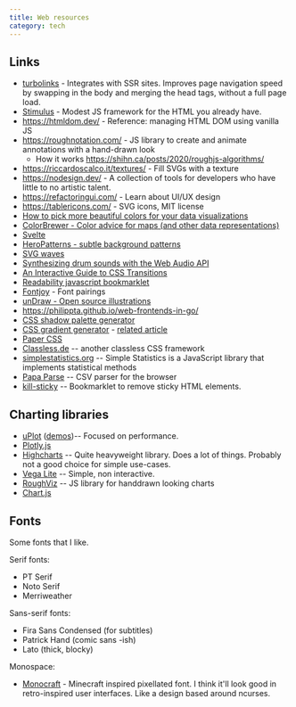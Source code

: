 ```yaml
---
title: Web resources
category: tech
---
```


## Links

- [turbolinks](https://github.com/turbolinks/turbolinks) - Integrates with SSR sites. Improves page navigation speed by swapping in the body and merging the head tags, without a full page load.
- [Stimulus](https://github.com/stimulusjs/stimulus) - Modest JS framework for the HTML you already have.
- https://htmldom.dev/ - Reference: managing HTML DOM using vanilla JS
- https://roughnotation.com/ - JS library to create and animate annotations with a hand-drawn look
    - How it works https://shihn.ca/posts/2020/roughjs-algorithms/
- https://riccardoscalco.it/textures/ - Fill SVGs with a texture
- https://nodesign.dev/ - A collection of tools for developers who have little to no artistic talent.
- https://refactoringui.com/ - Learn about UI/UX design
- https://tablericons.com/ - SVG icons, MIT license
- [How to pick more beautiful colors for your data visualizations](https://blog.datawrapper.de/beautifulcolors/)
- [ColorBrewer - Color advice for maps (and other data representations)](https://colorbrewer2.org/)
- [Svelte](https://svelte.dev)
- [HeroPatterns - subtle background patterns](http://www.heropatterns.com/)
- [SVG waves](https://getwaves.io/)
- [Synthesizing drum sounds with the Web Audio API](https://dev.opera.com/articles/drum-sounds-webaudio/)
- [An Interactive Guide to CSS Transitions](https://www.joshwcomeau.com/animation/css-transitions/)
- [Readability javascript bookmarklet](https://ejucovy.github.io/readability/)
- [Fontjoy](https://fontjoy.com/) - Font pairings
- [unDraw - Open source illustrations](https://undraw.co/illustrations)
- https://philippta.github.io/web-frontends-in-go/
- [CSS shadow palette generator](https://www.joshwcomeau.com/shadow-palette/)
- [CSS gradient generator](https://www.joshwcomeau.com/gradient-generator/) - [related article](https://www.joshwcomeau.com/css/make-beautiful-gradients/)
- [Paper CSS](https://www.getpapercss.com)
- [Classless.de](https://classless.de/) -- another classless CSS framework
- [simplestatistics.org](https://simplestatistics.org/) -- Simple Statistics is a JavaScript library that implements statistical methods
- [Papa Parse](https://www.papaparse.com/) -- CSV parser for the browser
- [kill-sticky](https://github.com/t-mart/kill-sticky) -- Bookmarklet to remove sticky HTML elements.

## Charting libraries

- [uPlot](https://github.com/leeoniya/uPlot) ([demos](https://leeoniya.github.io/uPlot/demos/index.html))-- Focused on performance.
- [Plotly.js](https://plotly.com)
- [Highcharts](https://www.highcharts.com/demo) -- Quite heavyweight library.
  Does a lot of things. Probably not a good choice for simple use-cases.
- [Vega Lite](https://vega.github.io/vega-lite/examples/) -- Simple, non interactive.
- [RoughViz](https://github.com/jwilber/roughViz) -- JS library for handdrawn looking charts
- [Chart.js](https://www.chartjs.org/docs/latest/samples/information.html)

## Fonts

Some fonts that I like.

Serif fonts:

- PT Serif
- Noto Serif
- Merriweather

Sans-serif fonts:

- Fira Sans Condensed (for subtitles)
- Patrick Hand (comic sans -ish)
- Lato (thick, blocky)

Monospace:

- [Monocraft](https://github.com/IdreesInc/Monocraft) - Minecraft inspired
  pixellated font. I think it'll look good in retro-inspired user interfaces.
  Like a design based around ncurses.
